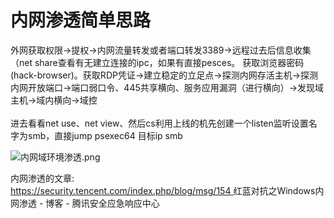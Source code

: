 <a name="hwR4r"></a>
# 内网渗透简单思路
外网获取权限→提权→内网流量转发或者端口转发3389→远程过去后信息收集（net share查看有无建立连接的ipc，如果有直接pesces。 获取浏览器密码(hack-browser)。获取RDP凭证→建立稳定的立足点→探测内网存活主机→探测内网开放端口→端口弱口令、445共享横向、服务应用漏洞（进行横向）→发现域主机→域内横向→域控<br /> <br />进去看看net use、net view、然后cs利用上线的机先创建一个listen监听设置名字为smb，直接jump psexec64 目标ip smb

![内网域环境渗透.png](https://cdn.nlark.com/yuque/0/2021/png/1345801/1611401147588-5492a099-ce06-4261-a7f0-e239ee8e5c1c.png#align=left&display=inline&height=2472&originHeight=2472&originWidth=3970&size=956077&status=done&style=none&width=3970)

内网渗透的文章:<br />[https://security.tencent.com/index.php/blog/msg/154 ](https://security.tencent.com/index.php/blog/msg/154)红蓝对抗之Windows内网渗透 - 博客 - 腾讯安全应急响应中心
